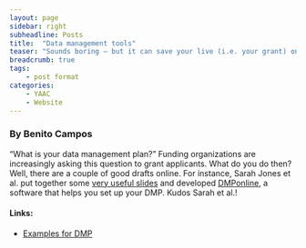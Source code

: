 ```yaml
---
layout: page
sidebar: right
subheadline: Posts
title:  "Data management tools"
teaser: "Sounds boring – but it can save your live (i.e. your grant) one day – A data management plan tool"
breadcrumb: true
tags:
    - post format
categories:
    - YAAC
    - Website
---
```


### By Benito Campos   

“What is your data management plan?” Funding organizations are increasingly asking this question to grant applicants. What do you do then? Well, there are a couple of good drafts online. For instance, Sarah Jones et al. put together some <a href="http://de.slideshare.net/DCC-info/supporting-data-m" target="_blank">very useful slides</a> and developed <a href="https://dmponline.dcc.ac.uk/" target="_blank">DMPonline</a>, a software that helps you set up your DMP. Kudos Sarah et al.!

#### Links: 
- <a href="http://www.dcc.ac.uk/resources/data-management-plans/guidance-examples" target="_blank">Examples for DMP</a>

